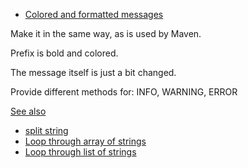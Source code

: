 - [Colored and formatted messages](docs/bash_tip_colors_and_formatting.pdf)

Make it in the same way, as is used by Maven.

Prefix is bold and colored.

The message itself is just a bit changed.

Provide different methods for: INFO, WARNING, ERROR

[See also](https://stackoverflow.com/questions/5947742/how-to-change-the-output-color-of-echo-in-linux)

- [split string](https://stackoverflow.com/questions/1469849/how-to-split-one-string-into-multiple-strings-separated-by-at-least-one-space-in)
- [Loop through array of strings](https://stackoverflow.com/questions/8880603/loop-through-an-array-of-strings-in-bash)
- [Loop through list of strings](https://linuxhint.com/bash_loop_list_strings/)
